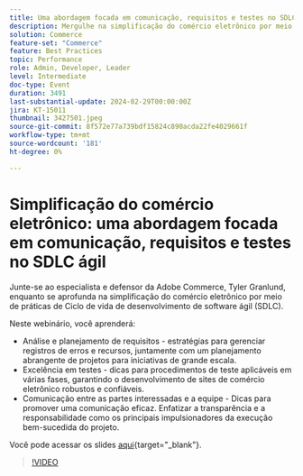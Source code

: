 ```yaml
---
title: Uma abordagem focada em comunicação, requisitos e testes no SDLC Agile
description: Mergulhe na simplificação do comércio eletrônico por meio de práticas de Ciclo de vida de desenvolvimento de software (SDLC) ágil.  Saiba mais sobre a análise e o planejamento de requisitos, estratégias para gerenciar pendências de erros e recursos, planejamento de projetos para iniciativas de grande escala, dicas para procedimentos de teste aplicáveis em várias fases, garantindo o desenvolvimento de sites de comércio eletrônico robustos e confiáveis, dicas para promover uma comunicação eficaz. Enfatizar a transparência e a responsabilidade como os principais impulsionadores para a execução bem-sucedida do projeto.Você pode acessar os slides aqui.
solution: Commerce
feature-set: "Commerce"
feature: Best Practices
topic: Performance
role: Admin, Developer, Leader
level: Intermediate
doc-type: Event
duration: 3491
last-substantial-update: 2024-02-29T00:00:00Z
jira: KT-15011
thumbnail: 3427501.jpeg
source-git-commit: 8f572e77a739bdf15824c890acda22fe4029661f
workflow-type: tm+mt
source-wordcount: '181'
ht-degree: 0%

---
```



# Simplificação do comércio eletrônico: uma abordagem focada em comunicação, requisitos e testes no SDLC ágil

Junte-se ao especialista e defensor da Adobe Commerce, Tyler Granlund, enquanto se aprofunda na simplificação do comércio eletrônico por meio de práticas de Ciclo de vida de desenvolvimento de software ágil (SDLC).

Neste webinário, você aprenderá:

* Análise e planejamento de requisitos - estratégias para gerenciar registros de erros e recursos, juntamente com um planejamento abrangente de projetos para iniciativas de grande escala.
* Excelência em testes - dicas para procedimentos de teste aplicáveis em várias fases, garantindo o desenvolvimento de sites de comércio eletrônico robustos e confiáveis.
* Comunicação entre as partes interessadas e a equipe - Dicas para promover uma comunicação eficaz. Enfatizar a transparência e a responsabilidade como os principais impulsionadores da execução bem-sucedida do projeto.

Você pode acessar os slides [aqui](../../assets/commerce/agile-sldc-slides.pdf){target="_blank"}.

>[!VIDEO](https://video.tv.adobe.com/v/3427501/?learn=on)
